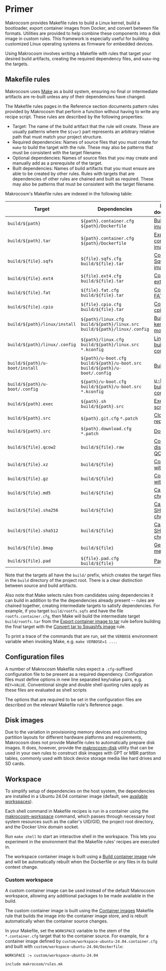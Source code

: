 # Primer

Makrocosm provides Makefile rules to build a Linux kernel, build a
bootloader, export container images from Docker, and convert between
file formats.
Utilities are provided to help combine these components into a disk
image in custom rules.
This framework is especially useful for building customized Linux operating
systems as firmware for embedded devices.

Using Makrocosm involves writing a Makefile with rules that target your
desired build artifacts, creating the required dependency files, and
`make`-ing the targets.

## Makefile rules

Makrocosm uses [Make](https://www.gnu.org/software/make/manual/html_node/index.html)
as a build system, ensuring no final or intermediate artifacts are re-built
unless any of their dependencies have changed.

The Makefile rules pages in the Reference section documents pattern rules
provided by Makrocosm that perform a function without having to write
any recipe script.
These rules are described by the following properties:

 - Target: The name of the build artifact that the rule will create.
   These are usually patterns where the `${var}` part represents an
   arbitrary relative path that must match your project structure.
 - Required dependencies: Names of source files that you must create for
   `make` to build the target with the rule.
   These may also be patterns that must be consistent with the target filename.
 - Optional dependencies: Names of source files that you may create and
   manually add as a prerequisite of the target.
 - Built dependencies: Names of build artifacts that you must ensure are
   able to be created by other rules.
   Rules with targets that are dependencies of other rules are chained
   and built as required.
   These may also be patterns that must be consistent with the target filename.

Makrocosm's Makefile rules are indexed in the following table:

| Target                         | Dependencies                                 | Reference documentation
|--------------------------------|----------------------------------------------|-------------------------
| `build/${path}`                | `${path}.container.cfg` `${path}/Dockerfile` | [Build container image](reference/makefile-rules/container-image.md#build-container-image)
| `build/${path}.tar`            | `${path}.container.cfg` `${path}/Dockerfile` | [Export container image to tar](reference/makefile-rules/container-image.md#export-container-image-to-tar)
| `build/${file}.sqfs`           | `${file}.sqfs.cfg` `build/${file}.tar`       | [Convert tar to Squashfs image](reference/makefile-rules/filesystems.md#convert-tar-to-squashfs-image)
| `build/${file}.ext4`           | `${file}.ext4.cfg` `build/${file}.tar`       | [Convert tar to ext4 image](reference/makefile-rules/filesystems.md#convert-tar-to-ext4-image)
| `build/${file}.fat`            | `${file}.fat.cfg` `build/${file}.tar`        | [Convert tar to FAT image](reference/makefile-rules/filesystems.md#convert-tar-to-fat-image)
| `build/${file}.cpio`           | `${file}.cpio.cfg` `build/${file}.tar`       | [Convert tar to cpio archive](reference/makefile-rules/filesystems.md#convert-tar-to-cpio-archive)
| `build/${path}/linux/install`  | `${path}/linux.cfg` `build/${path}/linux.src` `build/${path}/linux/.config` | [Build Linux kernel and modules](reference/makefile-rules/linux.md#build-linux-kernel-and-modules) 
| `build/${path}/linux/.config`  | `${path}/linux.cfg` `build/${path}/linux.src` `*.kconfig` | [Linux Kconfig build configuration](reference/makefile-rules/linux.md#linux-kconfig-build-configuration) 
| `build/${path}/u-boot/install` | `${path}/u-boot.cfg` `build/${path}/u-boot.src` `build/${path}/u-boot/.config` | [Build u-boot](reference/makefile-rules/u-boot.md#build-u-boot) 
| `build/${path}/u-boot/.config` | `${path}/u-boot.cfg` `build/${path}/u-boot.src` `*.kconfig` | [u-boot Kconfig build configuration](reference/makefile-rules/u-boot.md#u-boot-kconfig-build-configuration) 
| `build/${path}.exec`           | `${path}.sh` `build/${path}.src`             | [Execute shell script](reference/makefile-rules/script.md#execute-shell-script)
| `build/${path}.src`            | `${path}.git.cfg` `*.patch`                  | [Clone Git repository](reference/makefile-rules/file-fetch.md#clone-git-repository)
| `build/${path}.src`            | `${path}.download.cfg` `*.patch`             | [Download file](reference/makefile-rules/file-fetch.md#download-file)
| `build/${file}.qcow2`          | `build/${file}.raw`                          | [Convert raw disk image to QCOW2](reference/makefile-rules/disk-formats.md#convert-raw-disk-image-to-qcow2)
| `build/${file}.xz`             | `build/${file}`                              | [Compress file with xz](reference/makefile-rules/file-compression.md#compress-file-with-xz)
| `build/${file}.gz`             | `build/${file}`                              | [Compress file with gzip](reference/makefile-rules/file-compression.md#compress-file-with-gzip)
| `build/${file}.md5`            | `build/${file}`                              | [Calculate MD5 checksum](reference/makefile-rules/file-metadata.md#calculate-md5-checksum)
| `build/${file}.sha256`         | `build/${file}`                              | [Calculate SHA256 checksum](reference/makefile-rules/file-metadata.md#calculate-sha256-checksum)
| `build/${file}.sha512`         | `build/${file}`                              | [Calculate SHA512 checksum](reference/makefile-rules/file-metadata.md#calculate-sha512-checksum)
| `build/${file}.bmap`           | `build/${file}`                              | [Generate bmap metadata](reference/makefile-rules/file-metadata.md#generate-bmap-metadata)
| `build/${file}.pad`            | `${file}.pad.cfg` `build/${file}`            | [Pad file to size](reference/makefile-rules/misc.md#pad-file-to-size)

Note that the targets all have the `build/` prefix, which creates
the target files in the `build` directory of the project root.
There is a clear distinction between source and build artifacts.

Also note that Make selects rules from candidates using dependencies it can
build in addition to the the dependencies already present -- rules are chained
together, creating intermediate targets to satisfy dependencies.
For example, if you target `build/rootfs.sqfs` and have the file
`rootfs.container.cfg`, then Make will build the intermediate target
`build/rootfs.tar` from the [Export container image to tar](reference/makefile-rules/container-image.md#export-container-image-to-tar)
rule before building the final target with the [Convert tar to Squashfs image](reference/makefile-rules/filesystems.md#convert-tar-to-squashfs-image) 
rule.

To print a trace of the commands that are run, set the `VERBOSE` environment
variable when invoking Make, e.g. `make VERBOSE=1 ...`.

## Configuration files

A number of Makrocosm Makefile rules expect a `.cfg`-suffixed configuration
file to be present as a required dependency.
Configuration files must define options in new line separated key/value pairs,
e.g. `KEY=VALUE`.
Conventional single and double shell quoting rules apply as these files
are evaluated as shell scripts

The options that are required to be set in the configuration files are
described on the relevant Makefile rule's Reference page.

## Disk images

Due to the variation in provisioning memory devices and constructing partition
layouts for different hardware platforms and requirements, Makrocosm does not
provide Makefile rules to automatically prepare disk images.
It does, however, provide the [makrocosm-disk](reference/utilities.md#makrocosm-disk)
utility that can be used in your own rules to construct disk images with GPT
or MBR partiton tables, commonly used with block device storage media like
hard drives and SD cards.

## Workspace

To simplify setup of dependencies on the host system, the dependencies are
installed in a Ubuntu 24.04 container image (default, see 
[available workspaces](https://github.com/makrocosm/makrocosm/tree/main/workspace)).

Each shell command in Makefile recipes is run in a container using the
[makrocosm-workspace](https://github.com/makrocosm/makrocosm/blob/main/bin/makrocosm-workspace)
command, which passes through necessary host system resources such as the
caller's UID/GID, the project root directory, and the Docker Unix domain
socket.

Run `make shell` to start an interactive shell in the workspace. This lets
you experiment in the environment that the Makefile rules' recipes are
executed in.

The workspace container image is built using a [Build container image](reference/makefile-rules/container-image.md#build-container-image)
rule and will be automatically rebuilt when the Dockerfile or any files in
its build context change.

### Custom workspace

A custom container image can be used instead of the default Makrocosm
workspace, allowing any additional packages to be made available in the
build.

The custom container image is built using the [Container images](reference/makefile-rules/container-image.md)
Makefile rule that builds the image into the container image store, and
is rebuilt automatically when the container source changes.

In your Makefile, set the `WORKSPACE` variable to the stem of the
`*.container.cfg` target that to the container source.
For example, for a container image defined by
`custom/workspace-ubuntu-24.04.container.cfg` and built with
`custom/workspace-ubuntu-24.04/Dockerfile`:

```make
WORKSPACE := custom/workspace-ubuntu-24.04

include makrocosm/rules.mk
```
